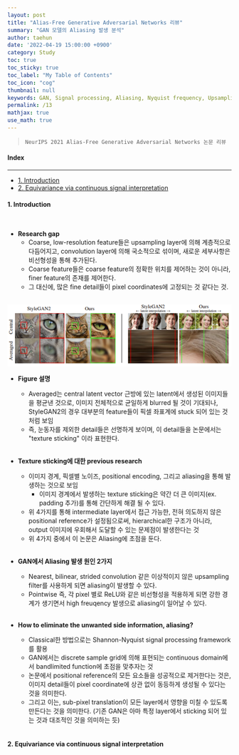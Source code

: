 ```yaml
---
layout: post
title: "Alias-Free Generative Adversarial Networks 리뷰"
summary: "GAN 모델의 Aliasing 발생 분석"
author: taehun
date: '2022-04-19 15:00:00 +0900'
category: Study
toc: true
toc_sticky: true
toc_label: "My Table of Contents"
toc_icon: "cog"
thumbnail: null
keywords: GAN, Signal processing, Aliasing, Nyquist frequency, Upsampling
permalink: /13
mathjax: true
use_math: true
---
```


> `NeurIPS 2021 Alias-Free Generative Adversarial Networks 논문 리뷰`

#### Index
---

- [1. Introduction](#1-introduction)
- [2. Equivariance via continuous signal interpretation](#2-equivariance-via-continuous-signal-interpretation)


#### **1. Introduction**
  
<br>

- **Research gap**
  - Coarse, low-resolution feature들은 upsampling layer에 의해 계층적으로 다듬어지고, convolution layer에 의해 국소적으로 섞이며, 새로운 세부사항은 비선형성을 통해 추가된다.<br>
  - Coarse feature들은 coarse feature의 정확한 위치를 제어하는 것이 아니라, finer feature의 존재를 제어한다.<br>
  - 그 대신에, 많은 fine detail들이 pixel coordinates에 고정되는 것 같다는 것.<br><br>

<center>
  <img src="/public/img/alias_free_1.PNG" style="width=800; height=auto;">
</center>

- **Figure 설명**
  - Averaged는 central latent vector 근방에 있는 latent에서 생성된 이미지들을 평균낸 것으로, 이미지 전체적으로 균일하게 blurred 될 것이 기대되나, StyleGAN2의 경우 대부분의 feature들이 픽셀 좌표계에 stuck 되어 있는 것처럼 보임<br>
  - 즉, 눈동자를 제외한 detail들은 선명하게 보이며, 이 detail들을 논문에서는 "texture sticking" 이라 표현한다.<br><br>

- **Texture sticking에 대한 previous research**
  - 이미지 경계, 픽셀별 노이즈, positional encoding, 그리고 aliasing을 통해 발생하는 것으로 보임<br>
    - 이미지 경계에서 발생하는 texture sticking은 약간 더 큰 이미지(ex. padding 추가)를 통해 간단하게 해결 될 수 있다.<br>
  - 위 4가지를 통해 intermediate layer에서 접근 가능한, 전혀 의도하지 않은 positional reference가 설정됨으로써, hierarchical한 구조가 아니라, output 이미지에 우회해서 도달할 수 있는 문제점이 발생한다는 것<br>
  - 위 4가지 중에서 이 논문은 Aliasing에 초점을 둔다.<br><br>

- **GAN에서 Aliasing 발생 원인 2가지**
  - Nearest, bilinear, strided convolution 같은 이상적이지 않은 upsampling filter를 사용하게 되면 aliasing이 발생할 수 있다.<br>
  - Pointwise 즉, 각 pixel 별로 ReLU와 같은 비선형성을 적용하게 되면 강한 경계가 생기면서 high freuqency 발생으로 aliasing이 일어날 수 있다.<br><br>

- **How to eliminate the unwanted side information, aliasing?**
  - Classical한 방법으로는 Shannon-Nyquist signal processing framework를 활용<br>
  - GAN에서는 discrete sample grid에 의해 표현되는 continuous domain에서 bandlimited function에 초점을 맞추자는 것<br>
  - 논문에서 positional reference의 모든 요소들을 성공적으로 제거한다는 것은, 이미지 detail들이 pixel coordinate에 상관 없이 동등하게 생성될 수 있다는 것을 의미한다.<br>
  - 그리고 이는, sub-pixel translation이 모든 layer에서 영향을 미칠 수 있도록 만든다는 것을 의미한다. (기존 GAN은 아마 특정 layer에서 sticking 되어 있는 것과 대조적인 것을 의미하는 듯)<br><br>

#### **2. Equivariance via continuous signal interpretation**

<br>
